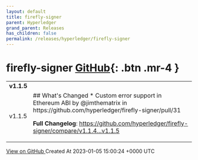 ```yaml
---
layout: default
title: firefly-signer
parent: Hyperledger
grand_parent: Releases
has_children: false
permalink: /releases/hyperledger/firefly-signer
---
```


# firefly-signer <span class="fs-3 right-align">[GitHub](https://github.com/hyperledger/firefly-signer){: .btn .mr-4 }</span>


<div>
    <table>
        <tr>
            <td colspan="2">
                <b>
                    v1.1.5
                </b>
            </td>
        </tr>
        <tr>
            <td>
                <span class="chip">
                    v1.1.5
                </span>
            </td>
            <td>
                ## What's Changed
* Custom error support in Ethereum ABI by @jimthematrix in https://github.com/hyperledger/firefly-signer/pull/31


**Full Changelog**: https://github.com/hyperledger/firefly-signer/compare/v1.1.4...v1.1.5
            </td>
        </tr>
    </table>
    <a href="https://github.com/hyperledger/firefly-signer/releases/tag/v1.1.5" class=".btn">
        View on GitHub
    </a>
    <span class="right-align">
        Created At 2023-01-05 15:00:24 +0000 UTC
    </span>
</div>

